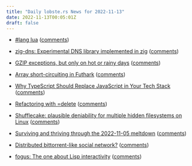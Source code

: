 ```yaml
---
title: "Daily lobste.rs News for 2022-11-13"
date: 2022-11-13T00:05:01Z
draft: false
---
```






- [#lang lua](https://defn.io/2022/11/12/ann-racket-lua/)
  ([comments](https://lobste.rs/s/xacnlt/lang_lua))



- [zig-dns: Experimental DNS library implemented in zig](https://github.com/dantecatalfamo/zig-dns)
  ([comments](https://lobste.rs/s/mdxlct/zig_dns_experimental_dns_library))



- [GZIP exceptions, but only on hot or rainy days](https://alexyorke.github.io/2022/11/11/gzip-exceptions-but-only-on-hot-or-rainy-days/)
  ([comments](https://lobste.rs/s/cdxbsf/gzip_exceptions_only_on_hot_rainy_days))



- [Array short-circuiting in Futhark](https://futhark-lang.org/blog/2022-11-03-short-circuiting.html)
  ([comments](https://lobste.rs/s/p6qxhm/array_short_circuiting_futhark))



- [Why TypeScript Should Replace JavaScript in Your Tech Stack](https://www.typescriptcourse.com/why-typescript)
  ([comments](https://lobste.rs/s/byvl7o/why_typescript_should_replace))



- [Refactoring with =delete](https://quuxplusone.github.io/blog/2022/11/11/refactoring-with-delete/)
  ([comments](https://lobste.rs/s/wf9bfx/refactoring_with_delete))



- [Shufflecake: plausible deniability for multiple hidden filesystems on Linux](https://shufflecake.net/)
  ([comments](https://lobste.rs/s/zeib6c/shufflecake_plausible_deniability_for))



- [Surviving and thriving through the 2022-11-05 meltdown](https://blog.freeradical.zone/post/surviving-thriving-through-2022-11-05-meltdown/)
  ([comments](https://lobste.rs/s/czknru/surviving_thriving_through_2022_11_05))



- [Distributed bittorrent-like social network?]()
  ([comments](https://lobste.rs/s/wzkqos/distributed_bittorrent_like_social))



- [fogus: The one about Lisp interactivity](http://blog.fogus.me/2022/11/10/the-one-about-lisp-interactivity/)
  ([comments](https://lobste.rs/s/mqnalo/fogus_one_about_lisp_interactivity))


